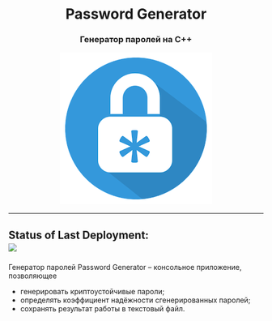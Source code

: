 <h1 align="center"> Password Generator</h1>
<h3 align="center"style>Генератор паролей на C++</h3>
<p align="center"><img src="img/log.png"></p>

---
Status of Last Deployment:<br>
<img src="https://github.com/trpo2021/cw-is-042_password-generator/workflows/My-Project/badge.svg?branch=main">
---

Генератор паролей Password Generator – консольное приложение, позволяющее
- генерировать криптоустойчивые пароли;
- определять коэффициент надёжности сгенерированных паролей;
- сохранять результат работы в текстовый файл.
